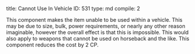 title:          Cannot Use In Vehicle
ID:             531
type:           md
compile:        2


This component makes the item unable to be used within a vehicle. This may be due to size, bulk, power requirements, or nearly any other reason imaginable, however the overall effect is that this is impossible. This would also apply to weapons that cannot be used on horseback and the like. This component reduces the cost by 2 CP.